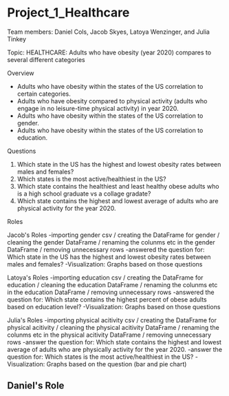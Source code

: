 # Project_1_Healthcare

Team members: Daniel Cols, Jacob Skyes, Latoya Wenzinger, and Julia Tinkey

Topic: HEALTHCARE: Adults who have obesity (year 2020) compares to several different categories

Overview

-	Adults who have obesity within the states of the US correlation to certain categories. 
-	Adults who have obesity compared to physical activity (adults who engage in no leisure-time physical activity) in year 2020. 
-	Adults who have obesity within the states of the US correlation to gender.
-	Adults who have obesity within the states of the US correlation to education.

Questions

1.	Which state in the US has the highest and lowest obesity rates between males and females?
2.	Which states is the most active/healthiest in the US?
3.	Which state contains the healthiest and least healthy obese adults who is a high school graduate vs a collage gradate? 
4.	Which state contains the highest and lowest average of adults who are physical activity for the year 2020.


Roles

Jacob's Roles
-importing gender csv / creating the DataFrame for gender / cleaning the gender DataFrame / renaming the colunms etc in the gender DataFrame / removing unnecessary rows
-answered the question for: Which state in the US has the highest and lowest obesity rates between males and females? 
-Visualization: Graphs based on those questions

Latoya's Roles
-importing education csv / creating the DataFrame for education / cleaning the education DataFrame / renaming the colunms etc in the education DataFrame / removing unnecessary rows
-answered the question for: Which state contains the highest percent of obese adults based on education level? 
-Visualization: Graphs based on those questions

Julia's Roles
-importing physical acitivity csv / creating the DataFrame for physical acitivity / cleaning the physical acitivity DataFrame / renaming the colunms etc in the physical acitivity DataFrame / removing unnecessary rows
-answer the question for: Which state contains the highest and lowest average of adults who are physically activity for the year 2020.
-answer the question for: Which states is the most active/healthiest in the US?
-Visualization: Graphs based on the question (bar and pie chart)

Daniel's Role
-
